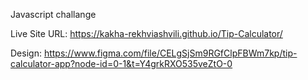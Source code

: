 Javascript challange



Live Site URL:  https://kakha-rekhviashvili.github.io/Tip-Calculator/




Design: https://www.figma.com/file/CELgSjSm9RGfClpFBWm7kp/tip-calculator-app?node-id=0-1&t=Y4grkRXO535veZtO-0
